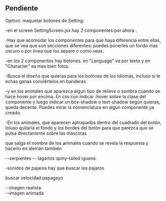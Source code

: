 ## Pendiente
Ojetivo: maquetar botones de Setting:

-en el screen SettingScreen.jsx hay 2 componentes por ahora        <LanguageComponent/> <CharacterComponent/>. 

-Hay que acomodar los componentes para que haya diferencia entre ellas, que se vea que son secciones diferentes: puedes ponerles un fondo mas oscuro o por línea que los separe o como veas.


-en los 2 componentes hay botones. en "Language" va por texto y en "Character" es mas bien fotos. 

-Busca el diseño que quieras para los botones de los idiomas, incluso si le echas ganas conviértelos en banderas

-y en los animales que aparezca algun tipo de relieve o sombra cuando se hace hover por encima.  En css con indicar :hover sobre la clase del componente y luego indicar un box-shadow o text-shadow según quieras, queda decente. Puedes mirar la nomenclatura en algún componente ya creado. 

-En los animales, que aparecen aptrapados dentro del cuadrado del botón, Inluso quitaría el fondo y los bordes del botón para que parezca que se pulsa directamente sobre las mascotas


que salga el nombre de los animales cuando se revela la respuesta y hacerlo en alemán también

--serpientes
-- lagartos spiny-tailed iguana


-sonidos de pajaros hay que buscar los pajaros

buscar velocidad papagayo


--imagen realista   
--imagen animada 